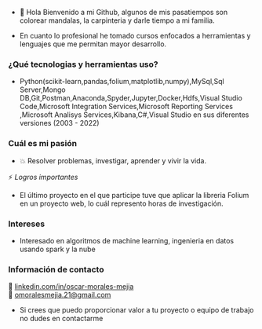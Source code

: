 - 👋 Hola Bienvenido a mi Github, algunos de mis pasatiempos son colorear mandalas, la carpinteria y darle tiempo a mi familia.

- En cuanto lo profesional he tomado cursos enfocados a herramientas y lenguajes que me permitan mayor desarrollo.

### ¿Qué tecnologias y herramientas uso?
- Python(scikit-learn,pandas,folium,matplotlib,numpy),MySql,Sql Server,Mongo DB,Git,Postman,Anaconda,Spyder,Jupyter,Docker,Hdfs,Visual Studio Code,Microsoft Integration Services,Microsoft Reporting Services
,Microsoft Analisys Services,Kibana,C#,Visual Studio en sus diferentes versiones (2003 - 2022)

### Cuál es mi pasión

- :boom: Resolver problemas, investigar, aprender y vivir la vida.

:zap: *Logros importantes*

- El último proyecto en el que participe tuve que aplicar la libreria Folium en un proyecto web, lo cuál represento horas de investigación.

### Intereses
- Interesado en algoritmos de machine learning, ingenieria en datos usando spark y la nube


### Información de contacto

:link: [linkedin.com/in/oscar-morales-mejia](https://www.linkedin.com/in/oscar-morales-mejia/)  
:e-mail: omoralesmejia.21@gmail.com

- Si crees que puedo proporcionar valor a tu proyecto o equipo de trabajo no dudes en contactarme

